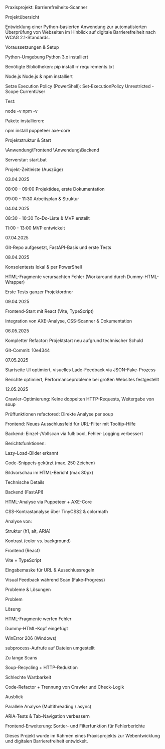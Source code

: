 Praxisprojekt: Barrierefreiheits-Scanner

Projektübersicht

Entwicklung einer Python-basierten Anwendung zur automatisierten Überprüfung von Webseiten im Hinblick auf digitale Barrierefreiheit nach WCAG 2.1-Standards.

Voraussetzungen & Setup

Python-Umgebung
Python 3.x installiert

Benötigte Bibliotheken:
pip install -r requirements.txt

Node.js
Node.js & npm installiert

Setze Execution Policy (PowerShell):
Set-ExecutionPolicy Unrestricted -Scope CurrentUser

Test:

node -v
npm -v

Pakete installieren:

npm install puppeteer axe-core

Projektstruktur & Start

\Anwendung\Frontend
\Anwendung\Backend

Serverstar: start.bat 


Projekt-Zeitleiste (Auszüge)

03.04.2025

08:00 - 09:00 Projektidee, erste Dokumentation

09:00 - 11:30 Arbeitsplan & Struktur

04.04.2025

08:30 - 10:30 To-Do-Liste & MVP erstellt

11:00 - 13:00 MVP entwickelt

07.04.2025

Git-Repo aufgesetzt, FastAPI-Basis und erste Tests

08.04.2025

Konsolentests lokal & per PowerShell

HTML-Fragmente verursachten Fehler (Workaround durch Dummy-HTML-Wrapper)

Erste Tests ganzer Projektordner

09.04.2025

Frontend-Start mit React (Vite, TypeScript)

Integration von AXE-Analyse, CSS-Scanner & Dokumentation

06.05.2025

Kompletter Refactor: Projektstart neu aufgrund technischer Schuld

Git-Commit: 10e4344

07.05.2025

Startseite UI optimiert, visuelles Lade-Feedback via JSON-Fake-Prozess

Berichte optimiert, Performanceprobleme bei großen Websites festgestellt

12.05.2025

Crawler-Optimierung: Keine doppelten HTTP-Requests, Weitergabe von soup

Prüffunktionen refactored: Direkte Analyse per soup

Frontend: Neues Ausschlussfeld für URL-Filter mit Tooltip-Hilfe

Backend: Einzel-/Vollscan via full: bool, Fehler-Logging verbessert

Berichtsfunktionen:

Lazy-Load-Bilder erkannt

Code-Snippets gekürzt (max. 250 Zeichen)

Bildvorschau im HTML-Bericht (max 80px)

Technische Details

Backend (FastAPI)

HTML-Analyse via Puppeteer + AXE-Core

CSS-Kontrastanalyse über TinyCSS2 & colormath

Analyse von:

Struktur (h1, alt, ARIA)

Kontrast (color vs. background)

Frontend (React)

Vite + TypeScript

Eingabemaske für URL & Ausschlussregeln

Visual Feedback während Scan (Fake-Progress)

Probleme & Lösungen

Problem

Lösung

HTML-Fragmente werfen Fehler

Dummy-HTML-Kopf eingefügt

WinError 206 (Windows)

subprocess-Aufrufe auf Dateien umgestellt

Zu lange Scans

Soup-Recycling + HTTP-Reduktion

Schlechte Wartbarkeit

Code-Refactor + Trennung von Crawler und Check-Logik

Ausblick

Parallele Analyse (Multithreading / async)

ARIA-Tests & Tab-Navigation verbessern

Frontend-Erweiterung: Sortier- und Filterfunktion für Fehlerberichte

Dieses Projekt wurde im Rahmen eines Praxisprojekts zur Webentwicklung und digitalen Barrierefreiheit entwickelt.